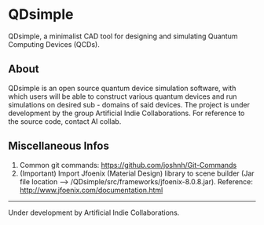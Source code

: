 # QDsimple
QDsimple, a minimalist CAD tool for designing and simulating Quantum Computing Devices (QCDs).

About
-----
QDsimple is an open source quantum device simulation software, with which users will be able to construct various quantum devices and run simulations on desired sub - domains of said devices. The project is under
development by the group Artificial Indie Collaborations. For reference to the source code, contact AI collab.

Miscellaneous Infos
-------------------

1. Common git commands: https://github.com/joshnh/Git-Commands
2. (Important) Import Jfoenix (Material Design) library to scene builder (Jar file location --> /QDsimple/src/frameworks/jfoenix-8.0.8.jar). Reference: http://www.jfoenix.com/documentation.html



****************************************************
Under development by Artificial Indie Collaborations.